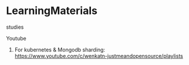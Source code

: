 # LearningMaterials
studies


Youtube
1) For kubernetes & Mongodb sharding:
https://www.youtube.com/c/wenkatn-justmeandopensource/playlists
